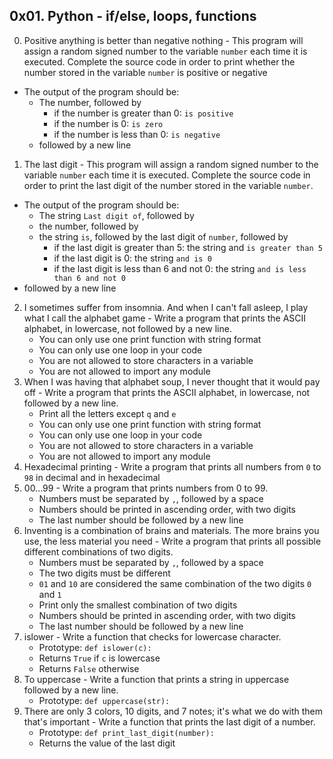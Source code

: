 ## 0x01. Python - if/else, loops, functions ##
0. Positive anything is better than negative nothing - This program will assign a random signed number to the variable `number` each time it is executed. Complete the source code in order to print whether the number stored in the variable `number` is positive or negative
* The output of the program should be:
	* The number, followed by
		* if the number is greater than 0: `is positive`
		* if the number is 0: `is zero`
		* if the number is less than 0: `is negative`
	* followed by a new line
1. The last digit - This program will assign a random signed number to the variable `number` each time it is executed. Complete the source code in order to print the last digit of the number stored in the variable `number`.
* The output of the program should be:
	* The string `Last digit of`, followed by
	* the number, followed by
	* the string `is`, followed by the last digit of `number`, followed by
		* if the last digit is greater than 5: the string and `is greater than 5`
		* if the last digit is 0: the string `and is 0`
		* if the last digit is less than 6 and not 0: the string `and is less than 6 and not 0`
* followed by a new line
2. I sometimes suffer from insomnia. And when I can't fall asleep, I play what I call the alphabet game - Write a program that prints the ASCII alphabet, in lowercase, not followed by a new line.
	* You can only use one print function with string format
	* You can only use one loop in your code
	* You are not allowed to store characters in a variable
	* You are not allowed to import any module
3. When I was having that alphabet soup, I never thought that it would pay off - Write a program that prints the ASCII alphabet, in lowercase, not followed by a new line.
	* Print all the letters except `q` and `e`
	* You can only use one print function with string format
	* You can only use one loop in your code
	* You are not allowed to store characters in a variable
	* You are not allowed to import any module
4. Hexadecimal printing - Write a program that prints all numbers from `0` to `98` in decimal and in hexadecimal
5. 00...99 - Write a program that prints numbers from 0 to 99.
	* Numbers must be separated by `,`, followed by a space
	* Numbers should be printed in ascending order, with two digits
	* The last number should be followed by a new line
6. Inventing is a combination of brains and materials. The more brains you use, the less material you need - Write a program that prints all possible different combinations of two digits.
	* Numbers must be separated by `,`, followed by a space
	* The two digits must be different
	* `01` and `10` are considered the same combination of the two digits `0` and `1`
	* Print only the smallest combination of two digits
	* Numbers should be printed in ascending order, with two digits
	* The last number should be followed by a new line
7. islower - Write a function that checks for lowercase character.
	* Prototype: `def islower(c):`
	* Returns `True` if `c` is lowercase
	* Returns `False` otherwise
8. To uppercase - Write a function that prints a string in uppercase followed by a new line.
	* Prototype: `def uppercase(str):`
9. There are only 3 colors, 10 digits, and 7 notes; it's what we do with them that's important - Write a function that prints the last digit of a number.
	* Prototype: `def print_last_digit(number):`
	* Returns the value of the last digit
